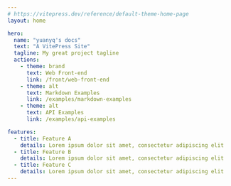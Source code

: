 ```yaml
---
# https://vitepress.dev/reference/default-theme-home-page
layout: home

hero:
  name: "yuanyq's docs"
  text: "A VitePress Site"
  tagline: My great project tagline
  actions:
    - theme: brand
      text: Web Front-end
      link: /front/web-front-end
    - theme: alt
      text: Markdown Examples
      link: /examples/markdown-examples
    - theme: alt
      text: API Examples
      link: /examples/api-examples

features:
  - title: Feature A
    details: Lorem ipsum dolor sit amet, consectetur adipiscing elit
  - title: Feature B
    details: Lorem ipsum dolor sit amet, consectetur adipiscing elit
  - title: Feature C
    details: Lorem ipsum dolor sit amet, consectetur adipiscing elit
---
```


